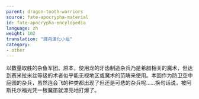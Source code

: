 ```yaml
---
parent: dragon-tooth-warriors
source: fate-apocrypha-material
id: fate-apocrypha-encylopedia
language: zh
weight: 102
translation: "譯月漢化小组"
category:
- other
---
```


以数量取胜的杂鱼军团。原本，使用龙的牙齿制造杂兵乃是希腊相关的魔术，但达到赛米拉米丝等级的术者似乎能无视地区或魔术的范畴来使用。本回作为防卫空中庭园的杂兵，虽然连会飞的种类都出现了但还是可悲的杂兵呢……换句话说，被阿斯托尔福光凭一根魔笛就漂亮地打爆了。
